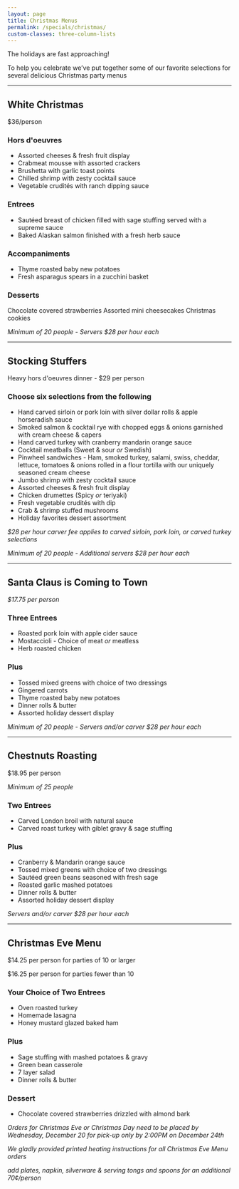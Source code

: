 ```yaml
---
layout: page
title: Christmas Menus
permalink: /specials/christmas/
custom-classes: three-column-lists
---
```


The holidays are fast approaching!

To help you celebrate we’ve put together some of our favorite selections for
several delicious Christmas party menus

***

## White Christmas

$36/person

### Hors d'oeuvres
- Assorted cheeses & fresh fruit display
- Crabmeat mousse with assorted crackers
- Brushetta with garlic toast points
- Chilled shrimp with zesty cocktail sauce
- Vegetable crudités with ranch dipping sauce

### Entrees
- Sautéed breast of chicken filled with sage stuffing served with a supreme
sauce
- Baked Alaskan salmon finished with a fresh herb sauce

### Accompaniments
- Thyme roasted baby new potatoes
- Fresh asparagus spears in a zucchini basket

### Desserts
Chocolate covered strawberries
Assorted mini cheesecakes
Christmas cookies

*Minimum of 20 people - Servers $28 per hour each*

* * *

## Stocking Stuffers

Heavy hors d'oeuvres dinner - $29 per person

### Choose six selections from the following

- Hand carved sirloin or pork loin with silver dollar rolls & apple horseradish
sauce
- Smoked salmon & cocktail rye with chopped eggs & onions garnished with cream
cheese & capers
- Hand carved turkey with cranberry mandarin orange sauce
- Cocktail meatballs (Sweet & sour _or_ Swedish)
- Pinwheel sandwiches - Ham, smoked turkey, salami, swiss, cheddar, lettuce,
tomatoes & onions rolled in a flour tortilla with our uniquely seasoned cream
cheese
- Jumbo shrimp with zesty cocktail sauce
- Assorted cheeses & fresh fruit display
- Chicken drumettes (Spicy _or_ teriyaki)
- Fresh vegetable crudités with dip
- Crab & shrimp stuffed mushrooms
- Holiday favorites dessert assortment

*$28 per hour carver fee applies to carved sirloin, pork loin, or carved
turkey selections*

*Minimum of 20 people - Additional servers $28 per hour each*

* * *

## Santa Claus is Coming to Town

*$17.75 per person*

### Three Entrees

- Roasted pork loin with apple cider sauce
- Mostaccioli - Choice of meat _or_ meatless
- Herb roasted chicken

### Plus

- Tossed mixed greens with choice of two dressings
- Gingered carrots
- Thyme roasted baby new potatoes
- Dinner rolls & butter
- Assorted holiday dessert display

*Minimum of 20 people - Servers and/or carver $28 per hour each*

* * *

## Chestnuts Roasting

$18.95 per person

*Minimum of 25 people*

### Two Entrees

- Carved London broil with natural sauce
- Carved roast turkey with giblet gravy & sage stuffing

### Plus

- Cranberry & Mandarin orange sauce
- Tossed mixed greens with choice of two dressings
- Sautéed green beans seasoned with fresh sage
- Roasted garlic mashed potatoes
- Dinner rolls & butter
- Assorted holiday dessert display

*Servers and/or carver $28 per hour each*

* * *

## Christmas Eve Menu

$14.25 per person for parties of 10 or larger

$16.25 per person for parties fewer than 10

### Your Choice of Two Entrees

- Oven roasted turkey
- Homemade lasagna
- Honey mustard glazed baked ham

### Plus

- Sage stuffing with mashed potatoes & gravy
- Green bean casserole
- 7 layer salad
- Dinner rolls & butter

### Dessert

- Chocolate covered strawberries drizzled with almond bark

*Orders for Christmas Eve or Christmas Day need to be placed by Wednesday,
December 20 for pick-up only by 2:00PM on December 24th*

*We gladly provided printed heating instructions for all Christmas Eve Menu
orders*

*add plates, napkin, silverware & serving tongs and spoons for an additional
70¢/person*
